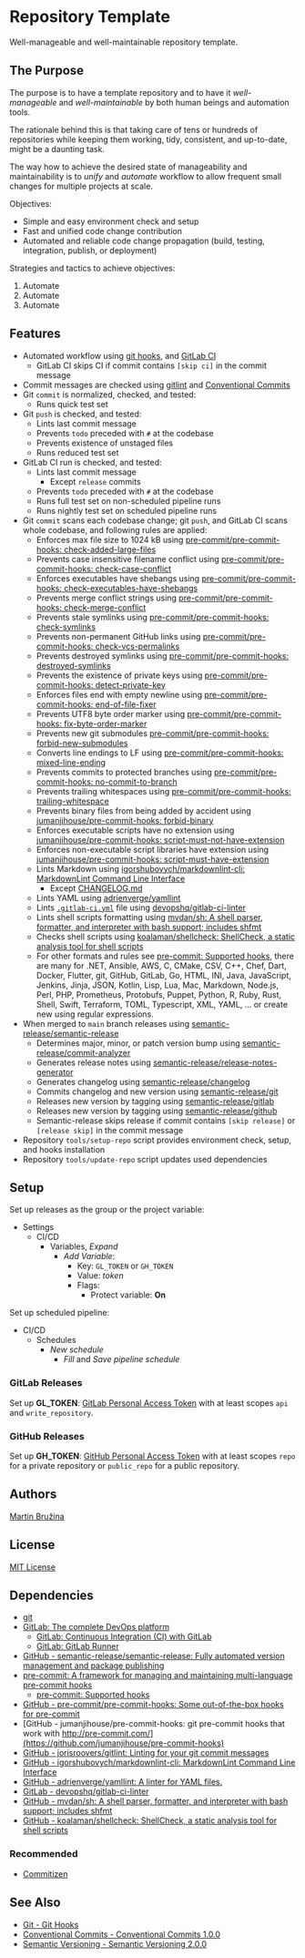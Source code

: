 # Repository Template

Well-manageable and well-maintainable repository template.

## The Purpose

The purpose is to have a template repository and to have it *well-manageable* and *well-maintainable* by both human beings and automation tools.

The rationale behind this is that taking care of tens or hundreds of repositories while keeping them working, tidy, consistent, and up-to-date, might be a daunting task.

The way how to achieve the desired state of manageability and maintainability is to *unify* and *automate* workflow to allow frequent small changes for multiple projects at scale.

Objectives:

- Simple and easy environment check and setup
- Fast and unified code change contribution
- Automated and reliable code change propagation (build, testing, integration, publish, or deployment)

Strategies and tactics to achieve objectives:

1. Automate
2. Automate
3. Automate

## Features

- Automated workflow using [git hooks](https://git-scm.com/book/en/v2/Customizing-Git-Git-Hooks), and [GitLab CI](https://about.gitlab.com/stages-devops-lifecycle/continuous-integration/)
  - GitLab CI skips CI if commit contains `[skip ci]` in the commit message
- Commit messages are checked using [gitlint](https://github.com/jorisroovers/gitlint) and [Conventional Commits](https://www.conventionalcommits.org/en/v1.0.0/)
- Git `commit` is normalized, checked, and tested:
  - Runs quick test set
- Git `push` is checked, and tested:
  - Lints last commit message
  - Prevents `todo` preceded with `#` at the codebase
  - Prevents existence of unstaged files
  - Runs reduced test set
- GitLab CI run is checked, and tested:
  - Lints last commit message
    - Except `release` commits
  - Prevents `todo` preceded with `#` at the codebase
  - Runs full test set on non-scheduled pipeline runs
  - Runs nightly test set on scheduled pipeline runs
- Git `commit` scans each codebase change; git `push`, and GitLab CI scans whole codebase, and following rules are applied:
  - Enforces max file size to 1024 kB using [pre-commit/pre-commit-hooks: check-added-large-files](https://github.com/pre-commit/pre-commit-hooks#check-added-large-files)
  - Prevents case insensitive filename conflict using [pre-commit/pre-commit-hooks: check-case-conflict](https://github.com/pre-commit/pre-commit-hooks#check-case-conflict)
  - Enforces executables have shebangs using [pre-commit/pre-commit-hooks: check-executables-have-shebangs](https://github.com/pre-commit/pre-commit-hooks#check-executables-have-shebangs)
  - Prevents merge conflict strings using [pre-commit/pre-commit-hooks: check-merge-conflict](https://github.com/pre-commit/pre-commit-hooks#check-merge-conflict)
  - Prevents stale symlinks using [pre-commit/pre-commit-hooks: check-symlinks](https://github.com/pre-commit/pre-commit-hooks#check-symlinks)
  - Prevents non-permanent GitHub links using [pre-commit/pre-commit-hooks: check-vcs-permalinks](https://github.com/pre-commit/pre-commit-hooks#check-vcs-permalinks)
  - Prevents destroyed symlinks using [pre-commit/pre-commit-hooks: destroyed-symlinks](https://github.com/pre-commit/pre-commit-hooks#destroyed-symlinks)
  - Prevents the existence of private keys using [pre-commit/pre-commit-hooks: detect-private-key](https://github.com/pre-commit/pre-commit-hooks#detect-private-key)
  - Enforces files end with empty newline using [pre-commit/pre-commit-hooks: end-of-file-fixer](https://github.com/pre-commit/pre-commit-hooks#end-of-file-fixer)
  - Prevents UTF8 byte order marker using [pre-commit/pre-commit-hooks: fix-byte-order-marker](https://github.com/pre-commit/pre-commit-hooks#fix-byte-order-marker)
  - Prevents new git submodules [pre-commit/pre-commit-hooks: forbid-new-submodules](https://github.com/pre-commit/pre-commit-hooks#forbid-new-submodules)
  - Converts line endings to LF using [pre-commit/pre-commit-hooks: mixed-line-ending](https://github.com/pre-commit/pre-commit-hooks#mixed-line-ending)
  - Prevents commits to protected branches using [pre-commit/pre-commit-hooks: no-commit-to-branch](https://github.com/pre-commit/pre-commit-hooks#no-commit-to-branch)
  - Prevents trailing whitespaces using [pre-commit/pre-commit-hooks: trailing-whitespace](https://github.com/pre-commit/pre-commit-hooks#trailing-whitespace)
  - Prevents binary files from being added by accident using [jumanjihouse/pre-commit-hooks: forbid-binary](https://github.com/jumanjihouse/pre-commit-hooks#forbid-binary)
  - Enforces executable scripts have no extension using [jumanjihouse/pre-commit-hooks: script-must-not-have-extension](https://github.com/jumanjihouse/pre-commit-hooks#script-must-not-have-extension)
  - Enforces non-executable script libraries have extension using [jumanjihouse/pre-commit-hooks: script-must-have-extension](https://github.com/jumanjihouse/pre-commit-hooks#script-must-have-extension)
  - Lints Markdown using [igorshubovych/markdownlint-cli: MarkdownLint Command Line Interface](https://github.com/igorshubovych/markdownlint-cli)
    - Except [CHANGELOG.md](CHANGELOG.md)
  - Lints YAML using [adrienverge/yamllint](https://github.com/adrienverge/yamllint)
  - Lints [`.gitlab-ci.yml`](`.gitlab-ci.yml`) file using [devopshq/gitlab-ci-linter](https://gitlab.com/devopshq/gitlab-ci-linter)
  - Lints shell scripts formatting using [mvdan/sh: A shell parser, formatter, and interpreter with bash support; includes shfmt](https://github.com/mvdan/sh)
  - Checks shell scripts using [koalaman/shellcheck: ShellCheck, a static analysis tool for shell scripts](https://github.com/koalaman/shellcheck)
  - For other formats and rules see [pre-commit: Supported hooks](https://pre-commit.com/hooks.html), there are many for .NET, Ansible, AWS, C, CMake, CSV, C++, Chef, Dart, Docker, Flutter, git, GitHub, GitLab, Go, HTML, INI, Java, JavaScript, Jenkins, Jinja, JSON, Kotlin, Lisp, Lua, Mac, Markdown, Node.js, Perl, PHP, Prometheus, Protobufs, Puppet, Python, R, Ruby, Rust, Shell, Swift, Terraform, TOML, Typescript, XML, YAML, ... or create new using regular expressions.
- When merged to `main` branch releases using [semantic-release/semantic-release](https://github.com/semantic-release/semantic-release)
  - Determines major, minor, or patch version bump using [semantic-release/commit-analyzer](https://github.com/semantic-release/commit-analyzer)
  - Generates release notes using [semantic-release/release-notes-generator](https://github.com/semantic-release/release-notes-generator)
  - Generates changelog using [semantic-release/changelog](https://github.com/semantic-release/changelog)
  - Commits changelog and new version using [semantic-release/git](https://github.com/semantic-release/git)
  - Releases new version by tagging using [semantic-release/gitlab](https://github.com/semantic-release/gitlab)
  - Releases new version by tagging using [semantic-release/github](https://github.com/semantic-release/github)
  - Semantic-release skips release if commit contains `[skip release]` or `[release skip]` in the commit message
- Repository `tools/setup-repo` script provides environment check, setup, and hooks installation
- Repository `tools/update-repo` script updates used dependencies

## Setup

Set up releases as the group or the project variable:

- Settings
  - CI/CD
    - Variables, *Expand*
      - *Add Variable*:
        - Key: `GL_TOKEN` or `GH_TOKEN`
        - Value: *token*
        - Flags:
          - Protect variable: **On**

Set up scheduled pipeline:

- CI/CD
  - Schedules
    - *New schedule*
      - *Fill* and *Save pipeline schedule*

### GitLab Releases

Set up **GL_TOKEN**: [GitLab Personal Access Token](https://gitlab.com/-/profile/personal_access_tokens) with at least scopes `api` and `write_repository`.

### GitHub Releases

Set up **GH_TOKEN**: [GitHub Personal Access Token](https://docs.github.com/en/github/authenticating-to-github/about-authentication-to-github#authenticating-with-the-api) with at least scopes `repo` for a private repository or `public_repo` for a public repository.

## Authors

[Martin Bružina](https://bruzina.cz/)

## License

[MIT License](LICENSE)

## Dependencies

- [git](https://git-scm.com/)
- [GitLab: The complete DevOps platform](https://about.gitlab.com/)
  - [GitLab: Continuous Integration (CI) with GitLab](https://about.gitlab.com/stages-devops-lifecycle/continuous-integration/)
  - [GitLab: GitLab Runner](https://docs.gitlab.com/runner/)
- [GitHub - semantic-release/semantic-release: Fully automated version management and package publishing](https://github.com/semantic-release/semantic-release)
- [pre-commit: A framework for managing and maintaining multi-language pre-commit hooks](https://pre-commit.com/)
  - [pre-commit: Supported hooks](https://pre-commit.com/hooks.html)
- [GitHub - pre-commit/pre-commit-hooks: Some out-of-the-box hooks for pre-commit](https://github.com/pre-commit/pre-commit-hooks)
- [GitHub - jumanjihouse/pre-commit-hooks: git pre-commit hooks that work with http://pre-commit.com/](https://github.com/jumanjihouse/pre-commit-hooks)
- [GitHub - jorisroovers/gitlint: Linting for your git commit messages](https://github.com/jorisroovers/gitlint)
- [GitHub - igorshubovych/markdownlint-cli: MarkdownLint Command Line Interface](https://github.com/igorshubovych/markdownlint-cli)
- [GitHub - adrienverge/yamllint: A linter for YAML files.](https://github.com/adrienverge/yamllint)
- [GitLab - devopshq/gitlab-ci-linter](https://gitlab.com/devopshq/gitlab-ci-linter)
- [GitHub - mvdan/sh: A shell parser, formatter, and interpreter with bash support; includes shfmt](https://github.com/mvdan/sh)
- [GitHub - koalaman/shellcheck: ShellCheck, a static analysis tool for shell scripts](https://github.com/koalaman/shellcheck)

### Recommended

- [Commitizen](https://commitizen-tools.github.io/commitizen/)

## See Also

- [Git - Git Hooks](https://git-scm.com/book/en/v2/Customizing-Git-Git-Hooks)
- [Conventional Commits - Conventional Commits 1.0.0](https://www.conventionalcommits.org/en/v1.0.0/)
- [Semantic Versioning - Semantic Versioning 2.0.0](https://semver.org/)
